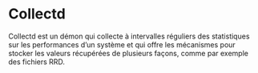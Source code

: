 # Collectd

Collectd est un démon qui collecte à intervalles réguliers des statistiques sur les performances d’un système et qui offre les mécanismes pour stocker les valeurs récupérées de plusieurs façons, comme par exemple des fichiers RRD. 
